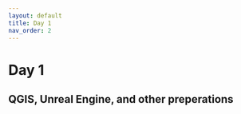 ```yaml
---
layout: default
title: Day 1
nav_order: 2
---
```


# Day 1

## QGIS, Unreal Engine, and other preperations
